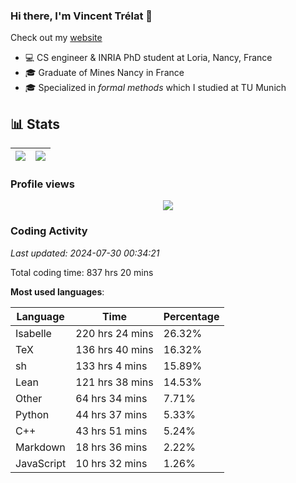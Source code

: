 ### Hi there, I'm Vincent Trélat 👋

Check out my [website](https://vtrelat.github.io)

-   💻 CS engineer & INRIA PhD student at Loria, Nancy, France
-   🎓 Graduate of Mines Nancy in France
-   🎓 Specialized in _formal methods_ which I studied at TU Munich

## 📊 **Stats**

| <img align="center" src="https://readme-stats.clckblog.space/api?username=VTrelat&show_icons=true&include_all_commits=true&theme=tokyonight&hide_border=true" /> | <img align="center" src="https://readme-stats.clckblog.space/api/top-langs/?username=VTrelat&layout=compact&theme=tokyonight&hide_border=true" /> |
| ---------------------------------------------------------------------------------------------------------------------------------------------------------------- | ------------------------------------------------------------------------------------------------------------------------------------------------- |

### Profile views

<p align="center">
 <img src="https://profile-counter.glitch.me/VTrelat/count.svg" />
</p>

<!--automations-->
### Coding Activity
_Last updated: 2024-07-30 00:34:21_

Total coding time: 837 hrs 20 mins

**Most used languages**:

| Language | Time | Percentage |
| ------------- | ------------- | ------------- |
| Isabelle | 220 hrs 24 mins | 26.32% |
| TeX | 136 hrs 40 mins | 16.32% |
| sh | 133 hrs 4 mins | 15.89% |
| Lean | 121 hrs 38 mins | 14.53% |
| Other | 64 hrs 34 mins | 7.71% |
| Python | 44 hrs 37 mins | 5.33% |
| C++ | 43 hrs 51 mins | 5.24% |
| Markdown | 18 hrs 36 mins | 2.22% |
| JavaScript | 10 hrs 32 mins | 1.26% |

